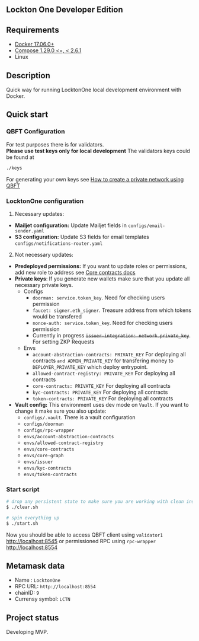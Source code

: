 ## Lockton One Developer Edition

## Requirements
* [Docker 17.06.0+](https://www.docker.com/get-started)
* [Compose 1.29.0 <=, < 2.6.1](https://docs.docker.com/compose/install/)
* Linux

## Description
Quick way for running LocktonOne local development environment with Docker. 

## Quick start
### QBFT Configuration
For test purposes there is for validators. \
**Please use test keys only for local development**
The validators keys could be found at
```sh
./keys
```
For generating your own keys see [How to create a private network using QBFT](https://besu.hyperledger.org/private-networks/tutorials/qbft)

### LocktonOne configuration

1. Necessary updates:
* **Mailjet configuration:** Update Mailjet fields in `configs/email-sender.yaml` 
* **S3 configuration:** Update S3 fields for email templates `configs/notifications-router.yaml` 
2. Not necessary updates:
* **Predeployed permissions:** If you want to update roles or permissions, add new role to address see [Core contracts docs](https://github.com/LocktonOne/core-contracts/tree/master/docs)
* **Private keys**: If you generate new wallets make sure that you update all necessary private keys.
    * Configs
        * `doorman: service.token_key`. Need for checking users permission
        * `faucet: signer.eth_signer`. Treasure address from which tokens would be transfered
        * `nonce-auth: service.token_key`. Need for checking users permission
        * Currently in progress ~~`issuer-integration: network.private_key`~~. For setting ZKP Requests
    * Envs
        * `account-abstraction-contracts: PRIVATE_KEY` For deploying all contracts `and ADMIN_PRIVATE_KEY` for transfering money to `DEPLOYER_PRIVATE_KEY` which deploy entrypoint.
        * `allowed-contract-registry: PRIVATE_KEY` For deploying all contracts 
        * `core-contracts: PRIVATE_KEY` For deploying all contracts 
        * `kyc-contracts: PRIVATE_KEY` For deploying all contracts 
        * `token-contracts: PRIVATE_KEY` For deploying all contracts 
* **Vault config:** This environment uses dev mode on `Vault`. If you want to change it make sure you also update:
    * `configs/.vault`. There is a vault configuration
    * `configs/doorman`
    * `configs/rpc-wrapper`
    * `envs/account-abstraction-contracts`
    * `envs/allowed-contract-registry` 
    * `envs/core-contracts`
    * `envs/core-graph`
    * `envs/issuer`
    * `envs/kyc-contracts`
    * `envs/token-contracts`

### Start script
```sh
# drop any persistent state to make sure you are working with clean install
$ ./clear.sh
```
```sh
# spin everything up
$ ./start.sh
```
Now you should be able to access QBFT client using `validator1` [http://localhost:8545](http://localhost:8545) or permissioned RPC using `rpc-wrapper` [http://localhost:8554](http://localhost:8554)

## Metamask data
* Name : `LocktonOne`
* RPC URL: `http://localhost:8554`
* chainID: `9`
* Currensy symbol: `LCTN`

## Project status
Developing MVP.

